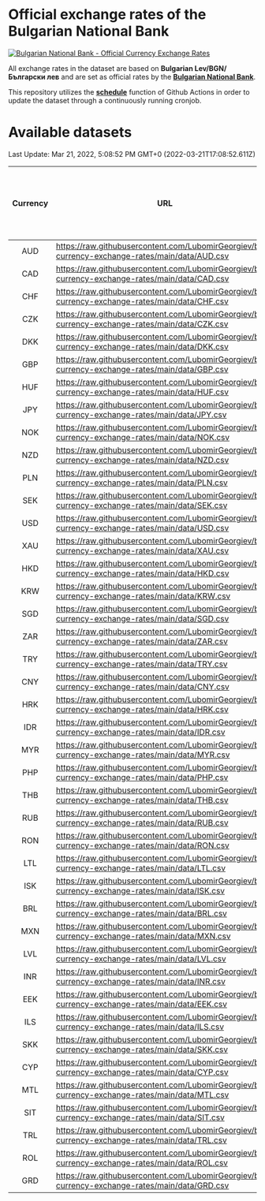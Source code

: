 # Official exchange rates of the Bulgarian National Bank

[![Bulgarian National Bank - Official Currency Exchange Rates](https://github.com/LubomirGeorgiev/bnb-currency-exchange-rates/actions/workflows/update-rates.yml/badge.svg?branch=main)](https://github.com/LubomirGeorgiev/bnb-currency-exchange-rates/actions/workflows/update-rates.yml)

All exchange rates in the dataset are based on **Bulgarian Lev/BGN/Български лев** and are set as official rates by the [**Bulgarian National Bank**](https://www.bnb.bg/Statistics/StExternalSector/StExchangeRates/StERForeignCurrencies/index.htm?toLang=_EN).

This repository utilizes the [**schedule**](https://docs.github.com/en/actions/reference/events-that-trigger-workflows) function of Github Actions in order to update the dataset through a continuously running cronjob.

# Available datasets

<!-- START LINKS (DO NOT EVER FU*ING DELETE THIS COMMENT FOR THE LOVE OF YOUR LIFE!!! IF YOU ARE CURIOS HOW IT WORKS, YOU CAN HAVE A LOOK AT ./src/updateReadme.ts) -->

Last Update: Mar 21, 2022, 5:08:52 PM GMT+0 (2022-03-21T17:08:52.611Z)

| Currency | URL                                                                                             | Number of records | Number of missing days that were filled in |
| :------: | ----------------------------------------------------------------------------------------------- | :---------------: | :----------------------------------------: |
|   AUD    | https://raw.githubusercontent.com/LubomirGeorgiev/bnb-currency-exchange-rates/main/data/AUD.csv |       7830        |                    2409                    |
|   CAD    | https://raw.githubusercontent.com/LubomirGeorgiev/bnb-currency-exchange-rates/main/data/CAD.csv |       7830        |                    2409                    |
|   CHF    | https://raw.githubusercontent.com/LubomirGeorgiev/bnb-currency-exchange-rates/main/data/CHF.csv |       7830        |                    2409                    |
|   CZK    | https://raw.githubusercontent.com/LubomirGeorgiev/bnb-currency-exchange-rates/main/data/CZK.csv |       7830        |                    2409                    |
|   DKK    | https://raw.githubusercontent.com/LubomirGeorgiev/bnb-currency-exchange-rates/main/data/DKK.csv |       7830        |                    2409                    |
|   GBP    | https://raw.githubusercontent.com/LubomirGeorgiev/bnb-currency-exchange-rates/main/data/GBP.csv |       7830        |                    2409                    |
|   HUF    | https://raw.githubusercontent.com/LubomirGeorgiev/bnb-currency-exchange-rates/main/data/HUF.csv |       7830        |                    2409                    |
|   JPY    | https://raw.githubusercontent.com/LubomirGeorgiev/bnb-currency-exchange-rates/main/data/JPY.csv |       7830        |                    2409                    |
|   NOK    | https://raw.githubusercontent.com/LubomirGeorgiev/bnb-currency-exchange-rates/main/data/NOK.csv |       7830        |                    2409                    |
|   NZD    | https://raw.githubusercontent.com/LubomirGeorgiev/bnb-currency-exchange-rates/main/data/NZD.csv |       7830        |                    2409                    |
|   PLN    | https://raw.githubusercontent.com/LubomirGeorgiev/bnb-currency-exchange-rates/main/data/PLN.csv |       7830        |                    2409                    |
|   SEK    | https://raw.githubusercontent.com/LubomirGeorgiev/bnb-currency-exchange-rates/main/data/SEK.csv |       7830        |                    2409                    |
|   USD    | https://raw.githubusercontent.com/LubomirGeorgiev/bnb-currency-exchange-rates/main/data/USD.csv |       7830        |                    2409                    |
|   XAU    | https://raw.githubusercontent.com/LubomirGeorgiev/bnb-currency-exchange-rates/main/data/XAU.csv |       7829        |                    2410                    |
|   HKD    | https://raw.githubusercontent.com/LubomirGeorgiev/bnb-currency-exchange-rates/main/data/HKD.csv |       7528        |                    2318                    |
|   KRW    | https://raw.githubusercontent.com/LubomirGeorgiev/bnb-currency-exchange-rates/main/data/KRW.csv |       7528        |                    2318                    |
|   SGD    | https://raw.githubusercontent.com/LubomirGeorgiev/bnb-currency-exchange-rates/main/data/SGD.csv |       7528        |                    2318                    |
|   ZAR    | https://raw.githubusercontent.com/LubomirGeorgiev/bnb-currency-exchange-rates/main/data/ZAR.csv |       7528        |                    2318                    |
|   TRY    | https://raw.githubusercontent.com/LubomirGeorgiev/bnb-currency-exchange-rates/main/data/TRY.csv |       6016        |                    1854                    |
|   CNY    | https://raw.githubusercontent.com/LubomirGeorgiev/bnb-currency-exchange-rates/main/data/CNY.csv |       5896        |                    1818                    |
|   HRK    | https://raw.githubusercontent.com/LubomirGeorgiev/bnb-currency-exchange-rates/main/data/HRK.csv |       5896        |                    1818                    |
|   IDR    | https://raw.githubusercontent.com/LubomirGeorgiev/bnb-currency-exchange-rates/main/data/IDR.csv |       5896        |                    1818                    |
|   MYR    | https://raw.githubusercontent.com/LubomirGeorgiev/bnb-currency-exchange-rates/main/data/MYR.csv |       5896        |                    1818                    |
|   PHP    | https://raw.githubusercontent.com/LubomirGeorgiev/bnb-currency-exchange-rates/main/data/PHP.csv |       5896        |                    1818                    |
|   THB    | https://raw.githubusercontent.com/LubomirGeorgiev/bnb-currency-exchange-rates/main/data/THB.csv |       5896        |                    1818                    |
|   RUB    | https://raw.githubusercontent.com/LubomirGeorgiev/bnb-currency-exchange-rates/main/data/RUB.csv |       5876        |                    1811                    |
|   RON    | https://raw.githubusercontent.com/LubomirGeorgiev/bnb-currency-exchange-rates/main/data/RON.csv |       5837        |                    1800                    |
|   LTL    | https://raw.githubusercontent.com/LubomirGeorgiev/bnb-currency-exchange-rates/main/data/LTL.csv |       5135        |                    1566                    |
|   ISK    | https://raw.githubusercontent.com/LubomirGeorgiev/bnb-currency-exchange-rates/main/data/ISK.csv |       5076        |                    1569                    |
|   BRL    | https://raw.githubusercontent.com/LubomirGeorgiev/bnb-currency-exchange-rates/main/data/BRL.csv |       4926        |                    1521                    |
|   MXN    | https://raw.githubusercontent.com/LubomirGeorgiev/bnb-currency-exchange-rates/main/data/MXN.csv |       4926        |                    1521                    |
|   LVL    | https://raw.githubusercontent.com/LubomirGeorgiev/bnb-currency-exchange-rates/main/data/LVL.csv |       4783        |                    1463                    |
|   INR    | https://raw.githubusercontent.com/LubomirGeorgiev/bnb-currency-exchange-rates/main/data/INR.csv |       4559        |                    1407                    |
|   EEK    | https://raw.githubusercontent.com/LubomirGeorgiev/bnb-currency-exchange-rates/main/data/EEK.csv |       3993        |                    1219                    |
|   ILS    | https://raw.githubusercontent.com/LubomirGeorgiev/bnb-currency-exchange-rates/main/data/ILS.csv |       3834        |                    1187                    |
|   SKK    | https://raw.githubusercontent.com/LubomirGeorgiev/bnb-currency-exchange-rates/main/data/SKK.csv |       2964        |                    906                     |
|   CYP    | https://raw.githubusercontent.com/LubomirGeorgiev/bnb-currency-exchange-rates/main/data/CYP.csv |       2900        |                    884                     |
|   MTL    | https://raw.githubusercontent.com/LubomirGeorgiev/bnb-currency-exchange-rates/main/data/MTL.csv |       2598        |                    793                     |
|   SIT    | https://raw.githubusercontent.com/LubomirGeorgiev/bnb-currency-exchange-rates/main/data/SIT.csv |       2538        |                    774                     |
|   TRL    | https://raw.githubusercontent.com/LubomirGeorgiev/bnb-currency-exchange-rates/main/data/TRL.csv |       1812        |                    553                     |
|   ROL    | https://raw.githubusercontent.com/LubomirGeorgiev/bnb-currency-exchange-rates/main/data/ROL.csv |       1691        |                    518                     |
|   GRD    | https://raw.githubusercontent.com/LubomirGeorgiev/bnb-currency-exchange-rates/main/data/GRD.csv |        361        |                    109                     |

<!-- END LINKS (DO NOT EVER FU*ING DELETE THIS COMMENT FOR THE LOVE OF YOUR LIFE!!! IF YOU ARE CURIOS HOW IT WORKS, YOU CAN HAVE A LOOK AT ./src/updateReadme.ts) -->
